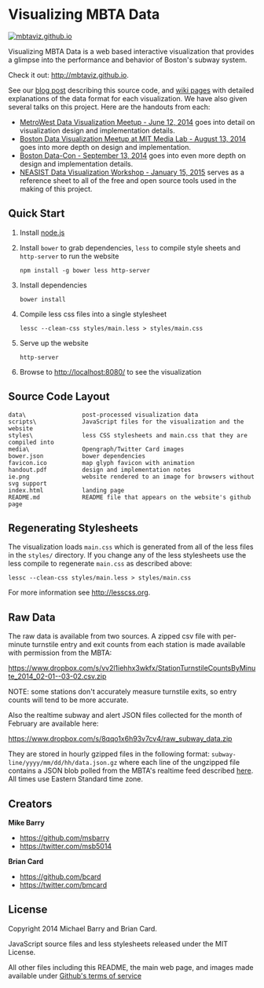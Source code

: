 Visualizing MBTA Data
=====================

[![mbtaviz.github.io](http://mbtaviz.github.io/media/wide-preview-collage.png)](http://mbtaviz.github.io/)

Visualizing MBTA Data is a web based interactive visualization that
provides a glimpse into the performance and behavior of Boston's subway
system.

Check it out: <http://mbtaviz.github.io>.

See our [blog post](http://mbtaviz.wordpress.com/2014/07/25/website-source-announcement) describing this source code, and
[wiki pages](https://github.com/mbtaviz/mbtaviz.github.io/wiki) with detailed
explanations of the data format for each visualization.  We have also given several talks on this project. Here are
the handouts from each:

- [MetroWest Data Visualization Meetup - June 12, 2014](http://mbtaviz.github.io/handout.pdf)
  goes into detail on visualization design and implementation details.
- [Boston Data Visualization Meetup at MIT Media Lab - August 13, 2014](http://mbtaviz.github.io/medialab-handout.pdf)
  goes into more depth on design and implementation.
- [Boston Data-Con - September 13, 2014](http://mbtaviz.github.io/datacon-handout.pdf)
  goes into even more depth on design and implementation details.
- [NEASIST Data Visualization Workshop - January 15, 2015](http://mbtaviz.github.io/neasist-handout.pdf)
  serves as a reference sheet to all of the free and open source tools used in the making of this project.

## Quick Start

1. Install [node.js](http://nodejs.org/)
2. Install `bower` to grab dependencies, `less` to compile style sheets and 
`http-server` to run the website

     `npm install -g bower less http-server`
 
3. Install dependencies

     `bower install`

4. Compile less css files into a single stylesheet

    `lessc --clean-css styles/main.less > styles/main.css`

5. Serve up the website

    `http-server`

6. Browse to [http://localhost:8080/](http://localhost:8080/) to see the 
visualization

## Source Code Layout

    data\                post-processed visualization data
    scripts\             JavaScript files for the visualization and the website
    styles\              less CSS stylesheets and main.css that they are compiled into
    media\               Opengraph/Twitter Card images
    bower.json           bower dependencies
    favicon.ico          map glyph favicon with animation
    handout.pdf          design and implementation notes
    ie.png               website rendered to an image for browsers without svg support
    index.html           landing page
    README.md            README file that appears on the website's github page

## Regenerating Stylesheets

The visualization loads `main.css` which is generated from all of the less 
files in the `styles/` directory. If you change any of the less stylesheets 
use the less compile to regenerate `main.css` as described above:

    lessc --clean-css styles/main.less > styles/main.css

For more information see <http://lesscss.org>.

## Raw Data

The raw data is available from two sources.  A zipped csv file with per-minute 
turnstile entry and exit counts from each station is made available with 
permission from the MBTA:

<https://www.dropbox.com/s/vv2l1iehhx3wkfx/StationTurnstileCountsByMinute_2014_02-01--03-02.csv.zip>

NOTE: some stations don't accurately measure turnstile exits, so entry counts 
will tend to be more accurate.

Also the realtime subway and alert JSON files collected for the month of 
February are available here:

<https://www.dropbox.com/s/8qqo1x6h93v7cv4/raw_subway_data.zip>

They are stored in hourly gzipped files in the following format: 
`subway-line/yyyy/mm/dd/hh/data.json.gz`
where each line of the ungzipped file contains a JSON blob polled from the 
MBTA's realtime feed described
[here](http://www.mbta.com/rider_tools/developers/).  All times use Eastern 
Standard time zone.

## Creators

**Mike Barry**

- <https://github.com/msbarry>
- <https://twitter.com/msb5014>

**Brian Card**

- <https://github.com/bcard>
- <https://twitter.com/bmcard>

## License

Copyright 2014 Michael Barry and Brian Card.

JavaScript source files and less stylesheets released under the MIT License.

All other files including this README, the main web page, and images made available under
[Github's terms of service](https://help.github.com/articles/open-source-licensing)